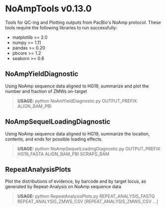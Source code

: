 # NoAmpTools v0.13.0
Tools for QC-ing and Plotting outputs from PacBio's NoAmp protocol.  These tools require the following libraries to run successfully:

* matplotlib >= 2.0
* numpy >= 1.11
* pandas >= 0.20
* pbcore >= 1.2
* seaborn >= 0.8

## NoAmpYieldDiagnostic
Using NoAmp sequence data aligned to HG19, summarize and plot the number and fraction of ZMWs on-target
> **USAGE:**  python  NoAmYieldDiagnostic.py OUTPUT_PREFIX ALIGN_BAM_PBI

## NoAmpSequelLoadingDiagnostic
Using NoAmp sequence data aligned to HG19, summarize the location, contents, and ends for possible loading effects.
> **USAGE:**  python  NoAmpSequelLoadingDiagnostic.py OUTPUT_PREFIX HG19_FASTA ALIGN_BAM_PBI SCRAPS_BAM

## RepeatAnalysisPlots
Plot the distributions of evidence, by barcode and by target locus, as generated by Repeat-Analysis on NoAmp sequence data
> **USAGE:**  python  RepeatAnalysisPlots.py REPEAT_ANALYSIS_FASTQ REPEAT_ANALYSIS_ZMWS_CSV [REPEAT_ANALYSIS_ZMWS_CSV ...]
